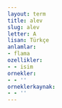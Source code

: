 ```yaml
---
layout: term
title: alev
slug: alev
letter: A
lisan: Türkçe
anlamlar:
- flama
ozellikler:
- - isim
ornekler:
- - ''
orneklerkaynak:
- - ''
---
```


